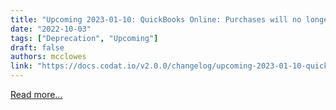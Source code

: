 ```yaml
---
title: "Upcoming 2023-01-10: QuickBooks Online: Purchases will no longer be fetched as bills and bill payments"
date: "2022-10-03"
tags: ["Deprecation", "Upcoming"]
draft: false
authors: mcclowes
link: "https://docs.codat.io/v2.0.0/changelog/upcoming-2023-01-10-quickbooks-online-purchases-will-no-longer-be-fetched-as-bills-and-bill-payments"
---
```


[Read more...](https://docs.codat.io/v2.0.0/changelog/upcoming-2023-01-10-quickbooks-online-purchases-will-no-longer-be-fetched-as-bills-and-bill-payments)

<!--truncate-->

